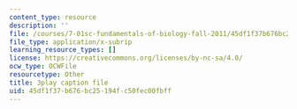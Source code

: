 ```yaml
---
content_type: resource
description: ''
file: /courses/7-01sc-fundamentals-of-biology-fall-2011/45df1f37b676bc25194fc50fec00fbff_Rn9zldxtZko.srt
file_type: application/x-subrip
learning_resource_types: []
license: https://creativecommons.org/licenses/by-nc-sa/4.0/
ocw_type: OCWFile
resourcetype: Other
title: 3play caption file
uid: 45df1f37-b676-bc25-194f-c50fec00fbff
---
```

